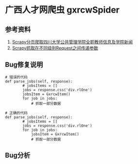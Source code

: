 # 广西人才网爬虫  gxrcwSpider
     
## 参考资料       
1. [Scrapy分页爬取四川大学公共管理学院全职教师信息及学院新闻](http://www.jianshu.com/p/ad6bf3f2a883#)             
2. [Scrapy抓取在不同级别Request之间传递参数](http://www.jianshu.com/p/de61ed0f961d)

## Bug修复说明
```
# 错误的代码
def parse_jobs(self, response):
        # jobsItems = []
        jobs = response.css('div.rlOne')
        jobsItem = GxrcwItem()
        for job in jobs:
            # 抓取一部分数据
```

```
# 正确的代码
def parse_jobs(self, response):
        # jobsItems = []
        jobs = response.css('div.rlOne')
        for job in jobs:
            jobsItem = GxrcwItem()
            # 抓取一部分数据
```

## Bug分析
